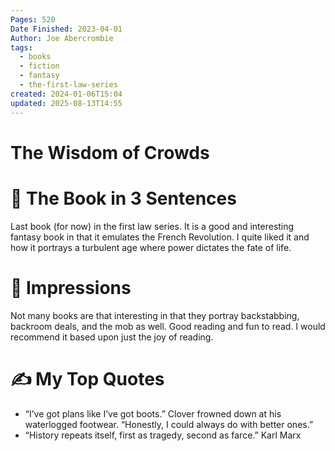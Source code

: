 ```yaml
---
Pages: 520
Date Finished: 2023-04-01
Author: Joe Abercrombie
tags:
  - books
  - fiction
  - fantasy
  - the-first-law-series
created: 2024-01-06T15:04
updated: 2025-08-13T14:55
---
```

# The Wisdom of Crowds

# 🚀 The Book in 3 Sentences
Last book (for now) in the first law series. It is a good and interesting fantasy book in that it emulates the French Revolution. I quite liked it and how it portrays a turbulent age where power dictates the fate of life. 

# 🎨 Impressions
Not many books are that interesting in that they portray backstabbing, backroom deals, and the mob as well. Good reading and fun to read. I would recommend it based upon just the joy of reading. 

# ✍️ My Top  Quotes

- “I’ve got plans like I’ve got boots.” Clover frowned down at his waterlogged footwear. “Honestly, I could always do with better ones.” 
- “History repeats itself, first as tragedy, second as farce.” Karl Marx
 
